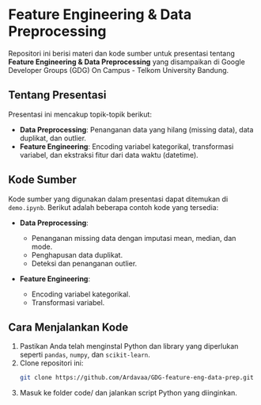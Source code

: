 # Feature Engineering & Data Preprocessing

Repositori ini berisi materi dan kode sumber untuk presentasi tentang **Feature Engineering & Data Preprocessing** yang disampaikan di Google Developer Groups (GDG) On Campus - Telkom University Bandung.

## Tentang Presentasi

Presentasi ini mencakup topik-topik berikut:
- **Data Preprocessing**: Penanganan data yang hilang (missing data), data duplikat, dan outlier.
- **Feature Engineering**: Encoding variabel kategorikal, transformasi variabel, dan ekstraksi fitur dari data waktu (datetime).


## Kode Sumber

Kode sumber yang digunakan dalam presentasi dapat ditemukan di  `demo.ipynb`. Berikut adalah beberapa contoh kode yang tersedia:

- **Data Preprocessing**: 
  - Penanganan missing data dengan imputasi mean, median, dan mode.
  - Penghapusan data duplikat.
  - Deteksi dan penanganan outlier.

- **Feature Engineering**:
  - Encoding variabel kategorikal.
  - Transformasi variabel.

## Cara Menjalankan Kode

1. Pastikan Anda telah menginstal Python dan library yang diperlukan seperti `pandas`, `numpy`, dan `scikit-learn`.
2. Clone repositori ini:
   ```bash
   git clone https://github.com/Ardavaa/GDG-feature-eng-data-prep.git
3. Masuk ke folder code/ dan jalankan script Python yang diinginkan.
